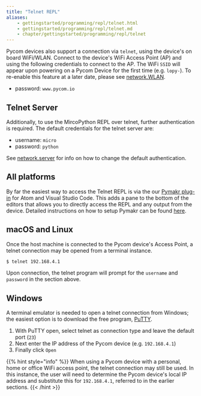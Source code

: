 ```yaml
---
title: "Telnet REPL"
aliases:
    - gettingstarted/programming/repl/telnet.html
    - gettingstarted/programming/repl/telnet.md
    - chapter/gettingstarted/programming/repl/telnet
---
```


Pycom devices also support a connection via `telnet`, using the device's on board WiFi/WLAN. Connect to the device's WiFi Access Point (AP) and using the following credentials to connect to the AP. The WiFi `SSID` will appear upon powering on a Pycom Device for the first time (e.g. `lopy-`). To re-enable this feature at a later date, please see [network.WLAN](/firmwareapi/pycom/network/wlan).

* password: `www.pycom.io`

## Telnet Server

Additionally, to use the MircoPython REPL over telnet, further authentication is required. The default credentials for the telnet server are:

* username: `micro`
* password: `python`

See [network.server](/firmwareapi/pycom/network/server) for info on how to change the default authentication.

## All platforms

By far the easiest way to access the Telnet REPL is via the our [Pymakr plug-in](../../../pymakr/installation/) for Atom and Visual Studio Code. This adds a pane to the bottom of the editors that allows you to directly access the REPL and any output from the device. Detailed instructions on how to setup Pymakr can be found [here](../../../pymakr/installation/).

## macOS and Linux

Once the host machine is connected to the Pycom device's Access Point, a telnet connection may be opened from a terminal instance.

```bash
$ telnet 192.168.4.1
```

Upon connection, the telnet program will prompt for the `username` and `password` in the section above.

## Windows

A terminal emulator is needed to open a telnet connection from Windows; the easiest option is to download the free program, [PuTTY](http://www.putty.org/).

1. With PuTTY open, select telnet as connection type and leave the default port (`23`)
2. Next enter the IP address of the Pycom device (e.g. `192.168.4.1`)
3. Finally click `Open`

{{% hint style="info" %}}
When using a Pycom device with a personal, home or office WiFi access point, the telnet connection may still be used. In this instance, the user will need to determine the Pycom device's local IP address and substitute this for `192.168.4.1`, referred to in the earlier sections.
{{< /hint >}}


